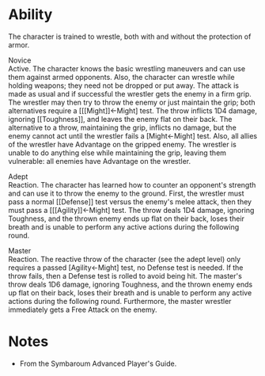 # Ability
The character is trained to wrestle, both with and without the protection of armor.

Novice<br>Active. The character knows the basic wrestling maneuvers and can use them against armed opponents. Also, the character can wrestle while holding weapons; they need not be dropped or put away. The attack is made as usual and if successful the wrestler gets the enemy in a firm grip. The wrestler may then try to throw the enemy or just maintain the grip; both alternatives require a \[[[Might]]←Might\] test. The throw inflicts 1D4 damage, ignoring [[Toughness]], and leaves the enemy flat on their back. The alternative to a throw, maintaining the grip, inflicts no damage, but the enemy cannot act until the wrestler fails a \[Might←Might\] test. Also, all allies of the wrestler have Advantage on the gripped enemy. The wrestler is unable to do anything else while maintaining the grip, leaving them vulnerable: all enemies have Advantage on the wrestler.

Adept<br>Reaction. The character has learned how to counter an opponent's strength and can use it to throw the enemy to the ground. First, the wrestler must pass a normal [[Defense]] test versus the enemy's melee attack, then they must pass a \[[[Agility]]←Might\] test. The throw deals 1D4 damage, ignoring Toughness, and the thrown enemy ends up flat on their back, loses their breath and is unable to perform any active actions during the following round.

Master<br>Reaction. The reactive throw of the character (see the adept level) only requires a passed \[Agility←Might\] test, no Defense test is needed. If the throw fails, then a Defense test is rolled to avoid being hit. The master's throw deals 1D6 damage, ignoring Toughness, and the thrown enemy ends up flat on their back, loses their breath and is unable to perform any active actions during the following round. Furthermore, the master wrestler immediately gets a Free Attack on the enemy.
# Notes
* From the Symbaroum Advanced Player's Guide.